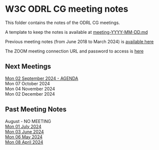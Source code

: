 # W3C ODRL CG meeting notes

This folder contains the notes of the ODRL CG meetings.

A template to keep the notes is available at [meeting-YYYY-MM-DD.md](meeting-YYYY-MM-DD.md)

Previous meeting notes (from June 2018 to March 2024) is [available here](https://www.w3.org/community/odrl/wiki/Teleconference)

The ZOOM meeting connection URL  and password to access is [here](https://lists.w3.org/Archives/Member/internal-odrl/2020May/0000.html) 

## Next Meetings 


[Mon 02 September 2024  - AGENDA](meeting-2024-09-02.md)  
Mon 07 October 2024   
Mon 04 November 2024   
Mon 02 December 2024  

## Past Meeting Notes
  
August - NO MEETING  
[Mon 01 July 2024](meeting-2024-07-01.md)  
[Mon 03 June 2024](meeting-2024-06-03.md)  
[Mon 06 May 2024](meeting-2024-05-06.md)  
[Mon 08 April 2024](meeting-2024-04-08.md)